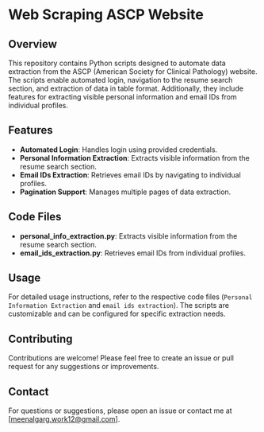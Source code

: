 # Web Scraping ASCP Website

## Overview

This repository contains Python scripts designed to automate data extraction from the ASCP (American Society for Clinical Pathology) website. The scripts enable automated login, navigation to the resume search section, and extraction of data in table format. Additionally, they include features for extracting visible personal information and email IDs from individual profiles.

## Features

- **Automated Login**: Handles login using provided credentials.
- **Personal Information Extraction**: Extracts visible information from the resume search section.
- **Email IDs Extraction**: Retrieves email IDs by navigating to individual profiles.
- **Pagination Support**: Manages multiple pages of data extraction.

## Code Files

- **personal_info_extraction.py**: Extracts visible information from the resume search section.
- **email_ids_extraction.py**: Retrieves email IDs from individual profiles.

## Usage

For detailed usage instructions, refer to the respective code files (`Personal Information Extraction` and `email ids extraction`). The scripts are customizable and can be configured for specific extraction needs.

## Contributing

Contributions are welcome! Please feel free to create an issue or pull request for any suggestions or improvements.

## Contact

For questions or suggestions, please open an issue or contact me at [meenalgarg.work12@gmail.com].
